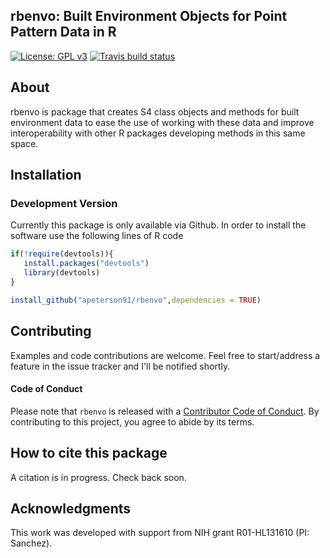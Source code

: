 ## rbenvo: Built Environment Objects for Point Pattern Data in R
<!-- badges: start -->
[![License: GPL v3](https://img.shields.io/badge/License-GPL%20v3-blue.svg)](https://www.gnu.org/licenses/gpl-3.0)
[![Travis build status](https://travis-ci.org/apeterson91/rbenvo.svg?branch=master)](https://travis-ci.org/apeterson91/rbenvo)
<!-- badges: end -->

## About

rbenvo is package that creates S4 class objects and methods for
built environment data to ease the use of working with these data 
and improve interoperability with other R packages developing methods in this 
same space.


## Installation

### Development Version

 Currently this package is only available via Github. In order to install the software use the following 
 lines of R code

 ```r
 if(!require(devtools)){
	install.packages("devtools")
	library(devtools)
 }

install_github("apeterson91/rbenvo",dependencies = TRUE)
 ```

## Contributing

 Examples and code contributions are welcome. Feel free to start/address a feature in the issue tracker and I'll be notified shortly. 

#### Code of Conduct

Please note that `rbenvo` is released with a [Contributor Code of Conduct](https://www.contributor-covenant.org/). By contributing to this project, you agree to abide by its terms.


## How to cite this package

 A citation is in progress. Check back soon.

## Acknowledgments

This work was developed with support from NIH grant R01-HL131610 (PI: Sanchez).


